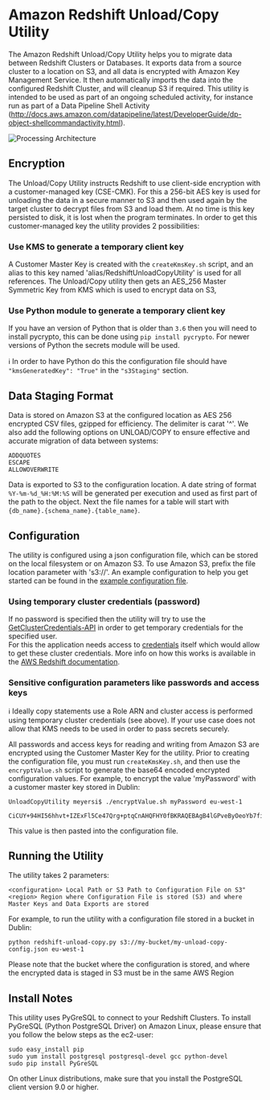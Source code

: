 # Amazon Redshift Unload/Copy Utility

The Amazon Redshift Unload/Copy Utility helps you to migrate data between Redshift Clusters or Databases. It exports data from a source cluster to a location on S3, and all data is encrypted with Amazon Key Management Service. It then automatically imports the data into the configured Redshift Cluster, and will cleanup S3 if required. This utility is intended to be used as part of an ongoing scheduled activity, for instance run as part of a Data Pipeline Shell Activity (http://docs.aws.amazon.com/datapipeline/latest/DeveloperGuide/dp-object-shellcommandactivity.html).

![Processing Architecture](RedshiftUnloadCopy.png)


## Encryption

The Unload/Copy Utility instructs Redshift to use client-side encryption with a customer-managed key (CSE-CMK).  For this a 256-bit AES key is used for unloading the data in a secure manner to S3 and then used again by the target cluster to decrypt files from S3 and load them.  At no time is this key persisted to disk, it is lost when the program terminates.
In order to get this customer-managed key the utility provides 2 possibilities:

### Use KMS to generate a temporary client key

A Customer Master Key is created with the ```createKmsKey.sh``` script, and an alias to this key named 'alias/RedshiftUnloadCopyUtility' is used for all references. The Unload/Copy utility then gets an AES_256 Master Symmetric Key from KMS which is used to encrypt data on S3,

### Use Python module to generate a temporary client key

If you have an version of Python that is older than `3.6` then you will need to install pycrypto, this can be done using `pip install pycrypto`.  For newer versions of Python the secrets module will be used.

:information_source: In order to have Python do this the configuration file should have `"kmsGeneratedKey": "True"` in the `"s3Staging"` section.

## Data Staging Format

Data is stored on Amazon S3 at the configured location as AES 256 encrypted CSV files, gzipped for efficiency. The delimiter is carat '^'. We also add the following options on UNLOAD/COPY to ensure effective and accurate migration of data between systems:

```
ADDQUOTES
ESCAPE
ALLOWOVERWRITE
```

Data is exported to S3 to the configuration location. A date string of format `%Y-%m-%d_%H:%M:%S` will be generated per execution and used as first part of the path to the object. Next the file names for a table will start with `{db_name}.{schema_name}.{table_name}`.

## Configuration

The utility is configured using a json configuration file, which can be stored on the local filesystem or on Amazon S3. To use Amazon S3, prefix the file location parameter with 's3://'. An example configuration to help you get started can be found in the [example configuration file](example/config.json).

### Using temporary cluster credentials (password)

If no password is specified then the utility will try to use the [GetClusterCredentials-API](http://docs.aws.amazon.com/redshift/latest/APIReference/API_GetClusterCredentials.html) in order to get temporary credentials for the specified user.  
For this the application needs access to [credentials](http://boto3.readthedocs.io/en/latest/guide/configuration.html) itself which would allow to get these cluster credentials.  More info on how this works is available in the [AWS Redshift documentation](http://docs.aws.amazon.com/redshift/latest/mgmt/generating-iam-credentials-cli-api.html).


### Sensitive configuration parameters like passwords and access keys

:information_source: Ideally copy statements use a Role ARN and cluster access is performed using temporary cluster credentials (see above).  If your use case does not allow that KMS needs to be used in order to pass secrets securely. 

All passwords and access keys for reading and writing from Amazon S3 are encrypted using the Customer Master Key for the utility. Prior to creating the configuration file, you must run ```createKmsKey.sh```, and then use the ```encryptValue.sh``` script to generate the base64 encoded encrypted configuration values. For example, to encrypt the value 'myPassword' with a customer master key stored in Dublin:

```
UnloadCopyUtility meyersi$ ./encryptValue.sh myPassword eu-west-1

CiCUY+94HI56hhvt+IZExFl5Ce47Qrg+ptqCnAHQFHY0fBKRAQEBAgB4lGPveByOeoYb7fiGRMRZeQnuO0K4PqbagpwB0BR2NHwAAABoMGYGCSqGSIb3DQEHBqBZMFcCAQAwUgYJKoZIhvcNAQcBMB4GCWCGSAFlAwQBLjARBAwcOR73wpqThnkYsHMCARCAJbci0vUsbM9iZm8S8fhkXhtk9vGCO5sLP+OdimgbnvyCE5QoD6k=
```

This value is then pasted into the configuration file.

## Running the Utility

The utility takes 2 parameters:

```
<configuration> Local Path or S3 Path to Configuration File on S3"
<region> Region where Configuration File is stored (S3) and where Master Keys and Data Exports are stored
```

For example, to run the utility with a configuration file stored in a bucket in Dublin:

```
python redshift-unload-copy.py s3://my-bucket/my-unload-copy-config.json eu-west-1
```

Please note that the bucket where the configuration is stored, and where the encrypted data is staged in S3 must be in the same AWS Region

## Install Notes

This utility uses PyGreSQL to connect to your Redshift Clusters. To install PyGreSQL (Python PostgreSQL Driver) on Amazon Linux, please ensure that you follow the below steps as the ec2-user:

```
sudo easy_install pip
sudo yum install postgresql postgresql-devel gcc python-devel
sudo pip install PyGreSQL
```

On other Linux distributions, make sure that you install the PostgreSQL client version 9.0 or higher.
